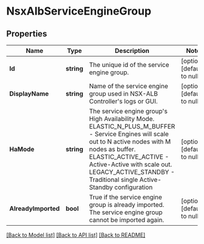 # NsxAlbServiceEngineGroup

## Properties
Name | Type | Description | Notes
------------ | ------------- | ------------- | -------------
**Id** | **string** | The unique id of the service engine group. | [optional] [default to null]
**DisplayName** | **string** | Name of the service engine group used in NSX-ALB Controller&#39;s logs or GUI. | [optional] [default to null]
**HaMode** | **string** | The service engine group&#39;s High Availability Mode. ELASTIC_N_PLUS_M_BUFFER - Service Engines will scale out to N active nodes with M nodes as buffer. ELASTIC_ACTIVE_ACTIVE - Active-Active with scale out. LEGACY_ACTIVE_STANDBY - Traditional single Active-Standby configuration  | [optional] [default to null]
**AlreadyImported** | **bool** | True if the service engine group is already imported. The service engine group cannot be imported again. | [optional] [default to null]

[[Back to Model list]](../README.md#documentation-for-models) [[Back to API list]](../README.md#documentation-for-api-endpoints) [[Back to README]](../README.md)


